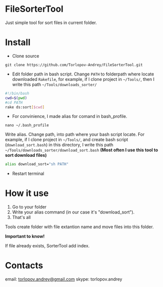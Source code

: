 # FileSorterTool

Just simple tool for sort files in current folder.

# Install

* Clone source
```
git clone https://github.com/Torlopov-Andrey/FileSorterTool.git
```
* Edit folder path in bash script.  Change `PATH` to folderpath where locate downloaded `Rakefile`, for example, if I clone project in `~/Tools/`, then I write this path `~/Tools/downloads_sorter/`

```bash
#!/bin/bash
cwd=$(pwd)
#cd PATH
rake ds:sort[$cwd]
```

* For convinience, I made alias for comand in bash_profile.

```
nano ~/.bash_profile
```

Write alias. Change path, into path where your bash script locate. For example, if I clone project in `~/Tools/`, and create bash script (`download_sort.bash`) in this directory, I write this path `~/Tools/downloads_sorter/download_sort.bash`
**(Most often I use this tool to sort download files)**
```bash
alias download_sort="sh PATH"
```

* Restart terminal

# How it use

1. Go to your folder
2. Write your alias command (in our case it's "download_sort").
3. That's all

Tools create folder with file extantion name and move files into this folder.

**Important to know!**

If file already exists, SorterTool add index.

# Contacts

email: torlopov.andrey@gmail.com
skype: torlopov.andrey
